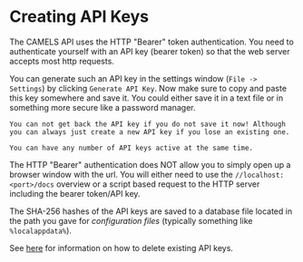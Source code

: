 # Creating API Keys

The CAMELS API uses the HTTP "Bearer" token authentication. You need to authenticate yourself with an API key (bearer token) so that the web server accepts most http requests.

You can generate such an API key in the settings window (`File -> Settings`) by clicking `Generate API Key`. Now make sure to copy and paste this key somewhere and save it. You could either save it in a text file or in something more secure like a password manager.

```{warning}
You can not get back the API key if you do not save it now! Although you can always just create a new API key if you lose an existing one.
```

```{note}
You can have any number of API keys active at the same time.
```

The HTTP "Bearer" authentication does NOT allow you to simply open up a browser window with the url. You will either need to use the `//localhost:<port>/docs` overview or a script based request to the HTTP server including the bearer token/API key.

The SHA-256 hashes of the API keys are saved to a database file located in the path you gave for *configuration files* (typically something like `%localappdata%`).

See [here](Deleting_API_Keys.md) for information on how to delete existing API keys.

